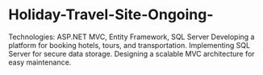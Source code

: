 # Holiday-Travel-Site-Ongoing-
Technologies: ASP.NET MVC, Entity Framework, SQL Server Developing a platform for booking hotels, tours, and transportation. Implementing SQL Server for secure data storage. Designing a scalable MVC architecture for easy maintenance.
